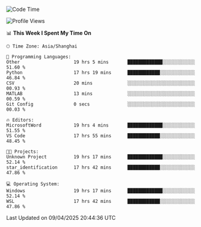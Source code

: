 <!--START_SECTION:waka-->
![Code Time](http://img.shields.io/badge/Code%20Time-2%2C571%20hrs%2032%20mins-blue)

![Profile Views](http://img.shields.io/badge/Profile%20Views-0-blue)

📊 **This Week I Spent My Time On** 

```text
🕑︎ Time Zone: Asia/Shanghai

💬 Programming Languages: 
Other                    19 hrs 5 mins       █████████████░░░░░░░░░░░░   51.60 % 
Python                   17 hrs 19 mins      ████████████░░░░░░░░░░░░░   46.84 % 
CSV                      20 mins             ░░░░░░░░░░░░░░░░░░░░░░░░░   00.93 % 
MATLAB                   13 mins             ░░░░░░░░░░░░░░░░░░░░░░░░░   00.59 % 
Git Config               0 secs              ░░░░░░░░░░░░░░░░░░░░░░░░░   00.03 % 

🔥 Editors: 
MicrosoftWord            19 hrs 4 mins       █████████████░░░░░░░░░░░░   51.55 % 
VS Code                  17 hrs 55 mins      ████████████░░░░░░░░░░░░░   48.45 % 

🐱‍💻 Projects: 
Unknown Project          19 hrs 17 mins      █████████████░░░░░░░░░░░░   52.14 % 
star_identification      17 hrs 42 mins      ████████████░░░░░░░░░░░░░   47.86 % 

💻 Operating System: 
Windows                  19 hrs 17 mins      █████████████░░░░░░░░░░░░   52.14 % 
WSL                      17 hrs 42 mins      ████████████░░░░░░░░░░░░░   47.86 % 
```


 Last Updated on 09/04/2025 20:44:36 UTC
<!--END_SECTION:waka-->